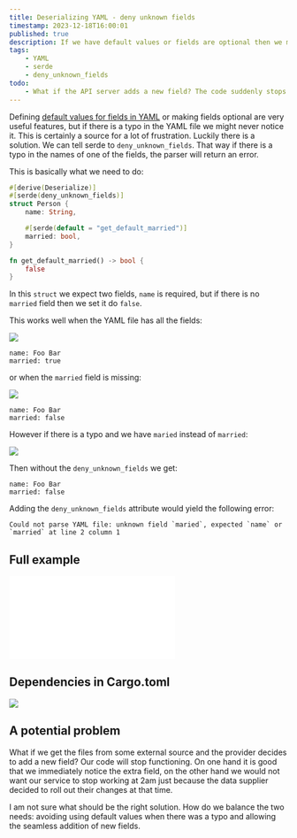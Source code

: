 ```yaml
---
title: Deserializing YAML - deny unknown fields
timestamp: 2023-12-18T16:00:01
published: true
description: If we have default values or fields are optional then we might never catch if there is a typo in one of the fields.
tags:
    - YAML
    - serde
    - deny_unknown_fields
todo:
    - What if the API server adds a new field? The code suddenly stops working. Can we deal with this?
---
```


Defining [default values for fields in YAML](/default-values-deserializing-yaml) or making fields optional are very useful features,
but if there is a typo in the YAML file we might never notice it. This is certainly a source for a lot of frustration.
Luckily there is a solution. We can tell serde to `deny_unknown_fields`. That way if there is a typo in the names of one of the fields,
the parser will return an error.

This is basically what we need to do:

```rust
#[derive(Deserialize)]
#[serde(deny_unknown_fields)]
struct Person {
    name: String,

    #[serde(default = "get_default_married")]
    married: bool,
}

fn get_default_married() -> bool {
    false
}
```

In this `struct` we expect two fields, `name` is required, but if there is no `married` field then we set it do `false`.

This works well when the YAML file has all the fields:

![](examples/yaml-deny-unknown-fields/all.yaml)

```
name: Foo Bar
married: true
```

or when the `married` field is missing:

![](examples/yaml-deny-unknown-fields/missing.yaml)

```
name: Foo Bar
married: false
```

However if there is a typo and we have `maried` instead of `married`:

![](examples/yaml-deny-unknown-fields/typo.yaml)

Then without the `deny_unknown_fields` we get:

```
name: Foo Bar
married: false
```

Adding the `deny_unknown_fields` attribute would yield the following error:

```
Could not parse YAML file: unknown field `maried`, expected `name` or `married` at line 2 column 1
```

## Full example

![](examples/yaml-deny-unknown-fields/src/main.rs)

## Dependencies in Cargo.toml

![](examples/yaml-deny-unknown-fields/Cargo.toml)

## A potential problem

What if we get the files from some external source and the provider decides to add a new field? Our code will stop functioning.
On one hand it is good that we immediately notice the extra field, on the other hand we would not want our service to stop working
at 2am just because the data supplier decided to roll out their changes at that time.

I am not sure what should be the right solution. How do we balance the two needs: avoiding using default values when there was a typo
and allowing the seamless addition of new fields.


